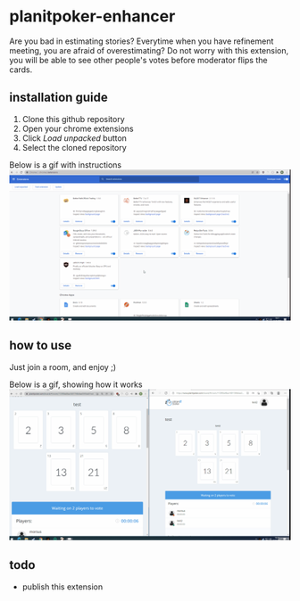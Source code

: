 
# planitpoker-enhancer
Are you bad in estimating stories? Everytime when you have refinement meeting, you are afraid of overestimating? Do not worry with this extension, you will be able to see other people's votes before moderator flips the cards.

## installation guide
1. Clone this github repository
2. Open your chrome extensions
3. Click *Load unpacked* button
4. Select the cloned repository

Below is a gif with instructions 
![](https://github.com/Morstern/planitpoker-enhancer-installation/blob/master/installation_guide.gif)

## how to use
Just join a room, and enjoy ;)

Below is a gif, showing how it works
![](https://github.com/Morstern/planitpoker-enhancer-installation/blob/master/working_example.gif)

## todo
- publish this extension
